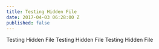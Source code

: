```yaml
---
title: Testing Hidden File
date: 2017-04-03 06:28:00 Z
published: false
---
```


Testing Hidden File
Testing Hidden File
Testing Hidden File